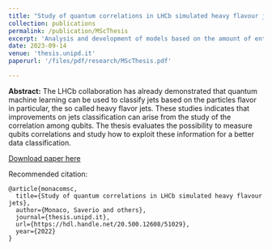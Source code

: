 ```yaml
---
title: "Study of quantum correlations in LHCb simulated heavy flavour jets"
collection: publications
permalink: /publication/MScThesis
excerpt: 'Analysis and development of models based on the amount of entanglement (entropy) generated within a variational quantum circuit during the training phase with the LHCb heavy flavour jets events serving as the dataset for the quantum learning models.'
date: 2023-09-14
venue: 'thesis.unipd.it'
paperurl: '/files/pdf/research/MScThesis.pdf'

---
```

**Abstract:** The LHCb collaboration has already demonstrated that quantum machine learning can be used to classify jets based on the particles flavor in particular, the so called heavy flavor jets. These studies indicates that improvements on jets classification can arise from the study of the correlation among qubits. The thesis evaluates the possibility to measure qubits correlations and study how to exploit these information for a better data classification. 

[Download paper here](http://saveriomonaco.github.io/files/pdf/research/MScThesis.pdf)

Recommended citation: 

```
@article{monacomsc,
  title={Study of quantum correlations in LHCb simulated heavy flavour jets},
  author={Monaco, Saverio and others},
  journal={thesis.unipd.it},
  url={https://hdl.handle.net/20.500.12608/51029},
  year={2022}
}
```
